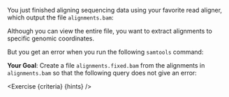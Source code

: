 <script>
import Execute from "$components/Execute.svelte";
import Exercise from "$components/Exercise.svelte";

const criteria = [{
	name: "File <code>alignments.fixed.bam</code> can be queried at a random position",
	checks: [{
		type: "file",
		path: "alignments.fixed.bam",
		action: "contents",
		commandObserved: `samtools view alignments.fixed.bam ref2:10-11`,
		commandExpected: `samtools sort alignments.bam -o /shared/tmp/__debuggingpuzzles.bam; samtools index /shared/tmp/__debuggingpuzzles.bam; samtools view /shared/tmp/__debuggingpuzzles.bam ref2:10-11`
	}]
}];

const hints = [
	"The first step is to create an index for <code>alignments.bam</code>. Check out <code>samtools --help</code> for the command you need to create an index.",
	"Indexing using <code>samtools index alignments.bam</code> fails because the alignments are not sorted, so we first need to sort the file!",
	"Look into using <code>samtools sort</code> to sort <code>alignments.bam</code> before indexing the resulting file."
];
</script>

You just finished aligning sequencing data using your favorite read aligner, which output the file `alignments.bam`:

<Execute command="samtools view alignments.bam" />

Although you can view the entire file, you want to extract alignments to specific genomic coordinates.

But you get an error when you run the following `samtools` command:

<Execute command="samtools view alignments.bam ref2:10-11" />

**Your Goal**: Create a file `alignments.fixed.bam` from the alignments in `alignments.bam` so that the following query does not give an error:

<Execute command="samtools view alignments.fixed.bam ref2:10-11" />

<Exercise {criteria} {hints} />
